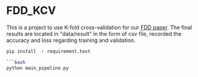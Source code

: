 # FDD_KCV
This is a project to use K-fold cross-validation for our [FDD paper](https://papers.ssrn.com/sol3/papers.cfm?abstract_id=5081462).
The final results are located in "data/result" in the form of csv file, recorded the accuracy and loss regarding training and validation.


```bash
pip install -r requirement.text

```bash
python main_pipeline.py
